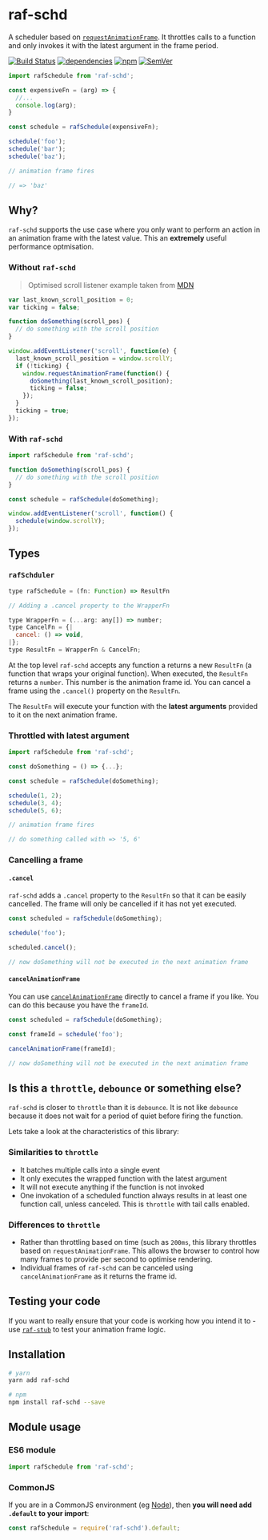 # raf-schd

A scheduler based on [`requestAnimationFrame`](https://developer.mozilla.org/en-US/docs/Web/API/window/requestAnimationFrame). It throttles calls to a function and only invokes it with the latest argument in the frame period.


[![Build Status](https://travis-ci.org/alexreardon/raf-schd.svg?branch=master)](https://travis-ci.org/alexreardon/raf-schd) [![dependencies](https://david-dm.org/alexreardon/raf-schd.svg)](https://david-dm.org/alexreardon/raf-schd) [![npm](https://img.shields.io/npm/v/raf-schd.svg)](https://www.npmjs.com/package/raf-schd) [![SemVer](https://img.shields.io/badge/SemVer-2.0.0-brightgreen.svg)](http://semver.org/spec/v2.0.0.html)


```js
import rafSchedule from 'raf-schd';

const expensiveFn = (arg) => {
  //...
  console.log(arg);
}

const schedule = rafSchedule(expensiveFn);

schedule('foo');
schedule('bar');
schedule('baz');

// animation frame fires

// => 'baz'
```

## Why?

`raf-schd` supports the use case where you only want to perform an action in an animation frame with the latest value. This an **extremely** useful performance optmisation.

### Without `raf-schd`

> Optimised scroll listener example taken from [MDN](https://developer.mozilla.org/en-US/docs/Web/Events/scroll)

```js
var last_known_scroll_position = 0;
var ticking = false;

function doSomething(scroll_pos) {
  // do something with the scroll position
}

window.addEventListener('scroll', function(e) {
  last_known_scroll_position = window.scrollY;
  if (!ticking) {
    window.requestAnimationFrame(function() {
      doSomething(last_known_scroll_position);
      ticking = false;
    });
  }
  ticking = true;
});
```

### With `raf-schd`

```js
import rafSchedule from 'raf-schd';

function doSomething(scroll_pos) {
  // do something with the scroll position
}

const schedule = rafSchedule(doSomething);

window.addEventListener('scroll', function() {
  schedule(window.scrollY);
});
```

## Types

### `rafSchduler`

```js
type rafSchedule = (fn: Function) => ResultFn

// Adding a .cancel property to the WrapperFn

type WrapperFn = (...arg: any[]) => number;
type CancelFn = {|
  cancel: () => void,
|};
type ResultFn = WrapperFn & CancelFn;
```

At the top level `raf-schd` accepts any function a returns a new `ResultFn` (a function that wraps your original function). When executed, the `ResultFn` returns a `number`. This number is the animation frame id. You can cancel a frame using the `.cancel()` property on the `ResultFn`.

The `ResultFn` will execute your function with the **latest arguments** provided to it on the next animation frame.

### Throttled with latest argument

```js
import rafSchedule from 'raf-schd';

const doSomething = () => {...};

const schedule = rafSchedule(doSomething);

schedule(1, 2);
schedule(3, 4);
schedule(5, 6);

// animation frame fires

// do something called with => '5, 6'
```

### Cancelling a frame

#### `.cancel`

`raf-schd` adds a `.cancel` property to the `ResultFn` so that it can be easily cancelled. The frame will only be cancelled if it has not yet executed.

```js
const scheduled = rafSchedule(doSomething);

schedule('foo');

scheduled.cancel();

// now doSomething will not be executed in the next animation frame
```

#### `cancelAnimationFrame`

You can use [`cancelAnimationFrame`](https://developer.mozilla.org/en-US/docs/Web/API/Window/cancelAnimationFrame) directly to cancel a frame if you like. You can do this because you have the `frameId`.

```js
const scheduled = rafSchedule(doSomething);

const frameId = schedule('foo');

cancelAnimationFrame(frameId);

// now doSomething will not be executed in the next animation frame
```

## Is this a `throttle`, `debounce` or something else?

`raf-schd` is closer to `throttle` than it is `debounce`. It is not like `debounce` because it does not wait for a period of quiet before firing the function.

Lets take a look at the characteristics of this library:

### Similarities to `throttle`

- It batches multiple calls into a single event
- It only executes the wrapped function with the latest argument
- It will not execute anything if the function is not invoked
- One invokation of a scheduled function always results in at least one function call, unless canceled. This is `throttle` with tail calls enabled.

### Differences to `throttle`

- Rather than throttling based on time (such as `200ms`, this library throttles based on `requestAnimationFrame`. This allows the browser to control how many frames to provide per second to optimise rendering.
- Individual frames of `raf-schd` can be canceled using `cancelAnimationFrame` as it returns the frame id.

## Testing your code

If you want to really ensure that your code is working how you intend it to - use [`raf-stub`](https://github.com/alexreardon/raf-stub) to test your animation frame logic.

## Installation

```bash
# yarn
yarn add raf-schd

# npm
npm install raf-schd --save
```

## Module usage

### ES6 module

```js
import rafSchedule from 'raf-schd';
```

### CommonJS

If you are in a CommonJS environment (eg [Node](https://nodejs.org)), then **you will need add `.default` to your import**:

```js
const rafSchedule = require('raf-schd').default;
```
